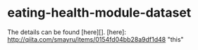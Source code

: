 # eating-health-module-dataset


The details can be found [here][].
[here]: http://qiita.com/smayru/items/0154fd04bb28a9df1d48        "this"
